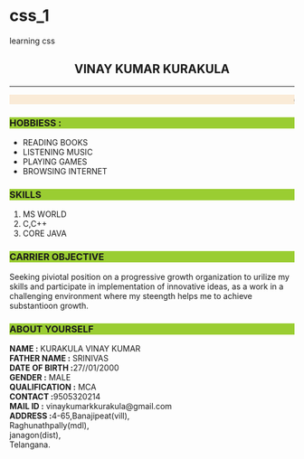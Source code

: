 # css_1
learning css
<html>
    <head>
        <title>css asingment</title>
        <style>
            h3{
                background-color:yellowgreen;
            }
            marquee{
                background-color: antiquewhite;
            }
        </style>
    </head>
    <body>
        <h2><center>VINAY KUMAR KURAKULA</center></h2>
        <HR>
            <marquee>gmail :vinaykumarkurakula@gmail.com</marquee>
        <H3>HOBBIESS :</H3>
        <ul>
            <li>READING BOOKS</li>
            <li>LISTENING MUSIC</li>
            <li>PLAYING GAMES</li>
            <li>BROWSING INTERNET</li>
        </ul>
        <H3>SKILLS</H3>
        <OL>
            <li>MS WORLD</li>
            <li>C,C++</li>
            <li>CORE JAVA</li>
        </OL>
        <H3>CARRIER OBJECTIVE</H3>
        <p>Seeking piviotal position on a progressive growth organization to urilize my skills and participate in implementation of innovative ideas, as a work in a challenging environment where my steength helps me to achieve substantioon growth.</p>
        <h3>ABOUT YOURSELF </h3>
<B>NAME :</B> KURAKULA VINAY KUMAR<br>
<B>FATHER NAME :</B> SRINIVAS</H4><br>
<B>DATE OF BIRTH :</B>27//01/2000<br>
<B>GENDER :</B> MALE<br>
<B>QUALIFICATION :</B> MCA<br>
<B>CONTACT :</B>9505320214<br>
<b>MAIL ID :</b> vinaykumarkkurakula@gmail.com<BR>
<B>ADDRESS :</B>4-65,Banajipeat(vill),<br>Raghunathpally(mdl),<br>janagon(dist),<br>Telangana.     
